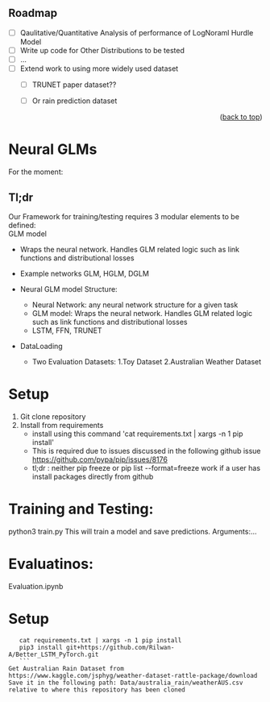<!-- ROADMAP -->
## Roadmap

- [ ] Qaulitative/Quantitative Analysis of performance of LogNoraml Hurdle Model
- [ ] Write up code for Other Distributions to be tested
- [ ] ...
- [ ] Extend work to using more widely used dataset
    - [ ] TRUNET paper dataset??
    - [ ] Or rain prediction dataset


<p align="right">(<a href="#top">back to top</a>)</p>

# Neural GLMs

For the moment:

## Tl;dr
Our Framework for training/testing requires 3 modular elements to be defined:  
GLM model
  - Wraps the neural network. Handles GLM related logic such as link functions and distributional losses
  - Example networks GLM, HGLM, DGLM  
 
- Neural GLM model Structure: 
  - Neural Network: any neural network structure for a given task
  - GLM model: Wraps the neural network. Handles GLM related logic such as link functions and distributional losses
  - LSTM, FFN, TRUNET  

- DataLoading
  - Two Evaluation Datasets: 1.Toy Dataset 2.Australian Weather Dataset


# Setup
1. Git clone repository
2. Install from requirements
    - install using this command 'cat requirements.txt | xargs -n 1 pip install'
    - This is required due to issues discussed in the following github issue https://github.com/pypa/pip/issues/8176
    - tl;dr : neither pip freeze or pip list --format=freeze work if a user has install packages directly from github


# Training and Testing: 
python3 train.py
This will train a model and save predictions.
Arguments:...

# Evaluatinos:
Evaluation.ipynb


# Setup 
 ```
    cat requirements.txt | xargs -n 1 pip install
    pip3 install git+https://github.com/Rilwan-A/Better_LSTM_PyTorch.git
    ```
 Get Australian Rain Dataset from https://www.kaggle.com/jsphyg/weather-dataset-rattle-package/download
 Save it in the following path: Data/australia_rain/weatherAUS.csv relative to where this repository has been cloned






